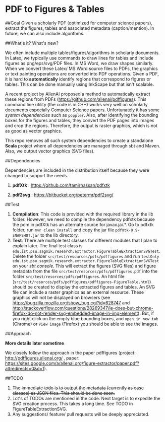 # PDF to Figures & Tables

##Goal
Given a scholarly PDF (optimized for computer science papers), extract the figures, tables and associated metadata (caption/mention). In future, we can also include algorithms.

##What's it? What's new?

We often include multiple tables/figures/algorithms in scholarly documents. In Latex, we typically use commands to draw lines for tables and include figures as png/eps/svg/PDF files. In MS Word, we draw shapes similarly. When we convert these Latex/ MS Word source files to PDFs, the graphics or text painting operations are converted into PDF operations. Given a PDF, it is hard to **automatically** identify regions that correspond to figures or tables. This can be done manually using InkScape but that isn't scalable.   

A recent project by AllenAI proposed a method to automatically extract these regions from PDFs (https://github.com/allenai/pdffigures). This command line utility (the code is in C++) works very well on scholarly documents especially Computer Science papers. Unfortunately it has some _system dependencies_ such as `poppler`. Also, after identifying the bounding boxes for the figures and tables, they convert the PDF pages into images and crop the regions. Therefore, the output is raster graphics, which is not as good as vector graphics.
  
This repo removes all such system dependencies to create a standalone **Scala** project where all dependencies are managed through sbt and Maven. Also, we output vector graphics (SVG files).

##Dependencies

Dependencies are included in the distribution itself because they were changed to support the needs.

1. **pdfXtk** : https://github.com/tamirhassan/pdfxtk

2. **pdf2svg** : https://bitbucket.org/petermr/pdf2svg/
     
##Test
1. **Compilation**: This code is provided with the required library in the lib folder. However, we need to compile the dependency pdfxtk because the pom in pdfXtk has an alternate source for javax.jai.\*. Go to pdfxtk folder, run `mvn clean install` and copy the jar file `pdfXtk-0.9-SNAPSHOT.jar` to the lib directory.  
2. **Test**: There are multiple test classes for different modules that I plan to explain later. The final test class is `edu.ist.psu.sagnik.research.extractor.FigureTableExtractionSVGTest`. Delete the folder `src/test/resources/pdfs/pdffigures` and run `testOnly edu.ist.psu.sagnik.research.extractor.FigureTableExtractionSVGTest` on your _sbt console_. This will extract the figures (SVG files) and figure metadata from the file `src/test/resorces/pdfs/pdffigures.pdf` into the folder `src/test/resorces/pdfs/pdffigures`. An html file (`src/test/resorces/pdfs/pdffigures/pdffigures-FigureTable.html`) should be created to display the extracted figures and tables. An SVG file can include a raster graphics as an external resource. These graphics will not be displayed on browsers (see https://bugzilla.mozilla.org/show_bug.cgi?id=628747 and http://stackoverflow.com/questions/28269347/ie-does-but-chrome-firefox-do-not-render-svg-embedded-image-in-img-element). But, if you right click on the empty blue bounding boxes, and `open in new tab` (Chrome) or `view image` (Firefox) you should be able to see the images.        

##Approach

**More details later sometime**

We closely follow the approach in the paper pdffigures (project: http://pdffigures.allenai.org/ , paper: https://sites.google.com/a/allenai.org/figure-extractor/paper.pdf?attredirects=0&d=1).

##TODO

1. ~~The immediate todo is to output the metadata (currently as case classes) as JSON files. This should be done soon.~~
2. Lot's of TODOs are mentioned in the code.
 Next target is to expedite the SVG creation process. This takes a long time. See TODO in FigureTableExtractionSVG. 
3. Any suggestions/ feature/ pull requests will be deeply appreciated. 
   
 



